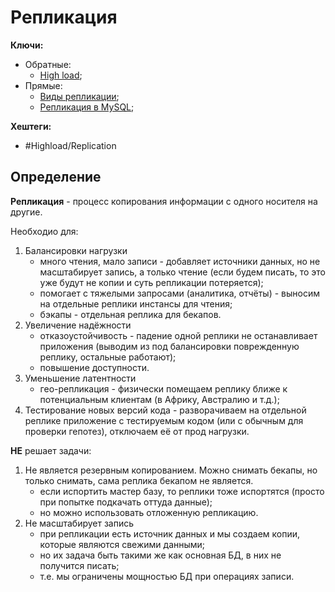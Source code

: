 # Репликация

**Ключи:**
- Обратные:
	- [High load](high-load);
- Прямые:
	- [Виды репликации](high-load-replication-type);
	- [Репликация в MySQL](mysql-replicarion);

**Хештеги:**
- #Highload/Replication

## Определение

**Репликация** - процесс копирования информации с одного носителя на другие.

Необходио для:
1) Балансировки нагрузки
	- много чтения, мало записи - добавляет источники данных, но не масштабирует запись, а только чтение (если будем писать, то это уже будут не копии и суть репликации потеряется);
	- помогает с тяжелыми запросами (аналитика, отчёты) - выносим на отдельные реплики инстансы для чтения;
	- бэкапы - отдельная реплика для бекапов.
2) Увеличение надёжности
	- отказоустойчивость - падение одной реплики не останавливает приложения (выводим из под балансировки поврежденную реплику, остальные работают);
	- повышение доступности.
3) Уменьшение латентности
	- гео-репликация - физически помещаем реплику ближе к потенциальным клиентам (в Африку, Австралию и т.д.);
4) Тестирование новых версий кода - разворачиваем на отдельной реплике приложение с тестируемым кодом (или с обычным для проверки гепотез), отключаем её от прод нагрузки.

**НЕ** решает задачи:
1) Не является резервным копированием. Можно снимать бекапы, но только снимать, сама реплика бекапом не является.
	- если испортить мастер базу, то реплики тоже испортятся (просто при попытке подкачать оттуда данные);
	- но можно использовать отложенную репликацию.
2) Не масштабирует запись
	- при репликации есть источник данных и мы создаем копии, которые являются свежими данными;
	- но их задача быть такими же как основная БД, в них не получится писать;
	- т.е. мы ограничены мощностью БД при операциях записи.
